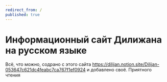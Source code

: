 ```yaml
---
redirect_from: /
published: true
---
```


# Информационный сайт Дилижана на русском языке

Всё, что можно, содрано с этого сайта https://dilijan.notion.site/Dilijan-053647c621dc4feabc7ca767f1ef0924 и добавлено своё. Приятного чтения
